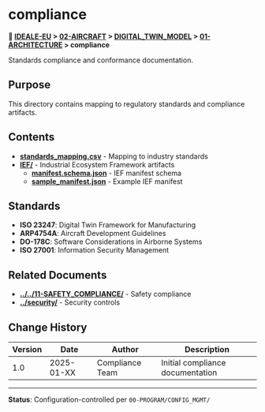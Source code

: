 # compliance

**📍 [IDEALE-EU](../../../../) > [02-AIRCRAFT](../../../) > [DIGITAL_TWIN_MODEL](../../) > [01-ARCHITECTURE](../) > compliance**

Standards compliance and conformance documentation.

## Purpose

This directory contains mapping to regulatory standards and compliance artifacts.

## Contents

- **[standards_mapping.csv](standards_mapping.csv)** - Mapping to industry standards
- **[IEF/](IEF/)** - Industrial Ecosystem Framework artifacts
  - **[manifest.schema.json](IEF/manifest.schema.json)** - IEF manifest schema
  - **[sample_manifest.json](IEF/sample_manifest.json)** - Example IEF manifest

## Standards

- **ISO 23247**: Digital Twin Framework for Manufacturing
- **ARP4754A**: Aircraft Development Guidelines
- **DO-178C**: Software Considerations in Airborne Systems
- **ISO 27001**: Information Security Management

## Related Documents

- **[../../11-SAFETY_COMPLIANCE/](../../11-SAFETY_COMPLIANCE/)** - Safety compliance
- **[../security/](../security/)** - Security controls

## Change History

| Version | Date | Author | Description |
|---------|------|--------|-------------|
| 1.0 | 2025-01-XX | Compliance Team | Initial compliance documentation |

---

**Status**: Configuration-controlled per `00-PROGRAM/CONFIG_MGMT/`
